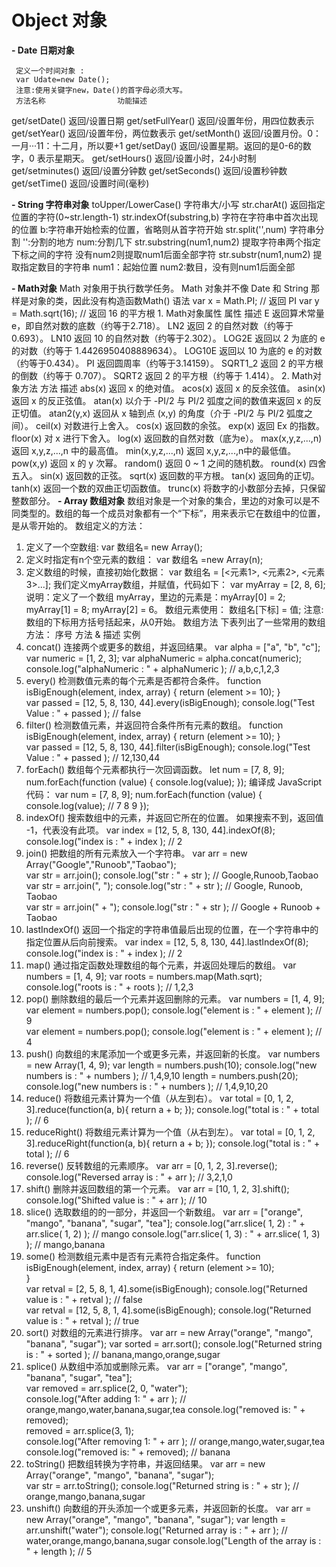 # Object 对象

**- Date 日期对象**

     定义一个时间对象 :
     var Udate=new Date(); 
     注意:使用关键字new，Date()的首字母必须大写。
     方法名称                功能描述
   get/setDate()        返回/设置日期
   get/setFullYear()    返回/设置年份，用四位数表示
   get/setYear()        返回/设置年份，两位数表示
   get/setMonth()       返回/设置月份。0：一月···11：十二月，所以要+1
   get/setDay()         返回/设置星期。返回的是0-6的数字，0 表示星期天。
   get/setHours()       返回/设置小时，24小时制
   get/setminutes()     返回/设置分钟数
   get/setSeconds()     返回/设置秒钟数
   get/setTime()        返回/设置时间(毫秒)

**- String 字符串对象**
     toUpper/LowerCase()  字符串大/小写
     str.charAt()   返回指定位置的字符(0~str.length-1)
     str.indexOf(substring,b)  字符在字符串中首次出现的位置 b:字符串开始检索的位置，省略则从首字符开始
     str.split('',num)  字符串分割  '':分割的地方  num:分割几下
     str.substring(num1,num2) 提取字符串两个指定下标之间的字符 没有num2则提取num1后面全部字符
     str.substr(num1,num2)  提取指定数目的字符串 num1：起始位置 num2:数目，没有则num1后面全部

**- Math对象**
     Math 对象用于执行数学任务。
     Math 对象并不像 Date 和 String 那样是对象的类，因此没有构造函数Math()
     语法
         var x = Math.PI;   // 返回 PI
         var y = Math.sqrt(16);   // 返回 16 的平方根
    1. Math对象属性
属性	描述
E	返回算术常量 e，即自然对数的底数（约等于2.718）。
LN2	返回 2 的自然对数（约等于0.693）。
LN10	返回 10 的自然对数（约等于2.302）。
LOG2E	返回以 2 为底的 e 的对数（约等于 1.4426950408889634）。
LOG10E	返回以 10 为底的 e 的对数（约等于0.434）。
PI	返回圆周率（约等于3.14159）。
SQRT1_2	返回 2 的平方根的倒数（约等于 0.707）。
SQRT2	返回 2 的平方根（约等于 1.414）。
   2. Math对象方法
方法	描述
abs(x)	返回 x 的绝对值。
acos(x)	返回 x 的反余弦值。
asin(x)	返回 x 的反正弦值。
atan(x)	以介于 -PI/2 与 PI/2 弧度之间的数值来返回 x 的反正切值。
atan2(y,x)	返回从 x 轴到点 (x,y) 的角度（介于 -PI/2 与 PI/2 弧度之间）。
ceil(x)	对数进行上舍入。
cos(x)	返回数的余弦。
exp(x)	返回 Ex 的指数。
floor(x)	对 x 进行下舍入。
log(x)	返回数的自然对数（底为e）。
max(x,y,z,...,n)	返回 x,y,z,...,n 中的最高值。
min(x,y,z,...,n)	返回 x,y,z,...,n中的最低值。
pow(x,y)	返回 x 的 y 次幂。
random()	返回 0 ~ 1 之间的随机数。
round(x)	四舍五入。
sin(x)	返回数的正弦。
sqrt(x)	返回数的平方根。
tan(x)	返回角的正切。
tanh(x)	返回一个数的双曲正切函数值。
trunc(x)	将数字的小数部分去掉，只保留整数部分。
 **- Array 数组对象**
     数组对象是一个对象的集合，里边的对象可以是不同类型的。数组的每一个成员对象都有一个“下标”，用来表示它在数组中的位置，是从零开始的。
 数组定义的方法：
1. 定义了一个空数组:
var  数组名= new Array();
2. 定义时指定有n个空元素的数组：
var 数组名 =new Array(n);
3. 定义数组的时候，直接初始化数据：
var  数组名 = [<元素1>, <元素2>, <元素3>...];
我们定义myArray数组，并赋值，代码如下：
var myArray = [2, 8, 6]; 
说明：定义了一个数组 myArray，里边的元素是：myArray[0] = 2; myArray[1] = 8; myArray[2] = 6。
数组元素使用：
数组名[下标] = 值;
注意: 数组的下标用方括号括起来，从0开始。
数组方法
下表列出了一些常用的数组方法：
序号	方法 & 描述	实例
1.	concat()
连接两个或更多的数组，并返回结果。
var alpha = ["a", "b", "c"]; 
var numeric = [1, 2, 3];
var alphaNumeric = alpha.concat(numeric); 
console.log("alphaNumeric : " + alphaNumeric );    // a,b,c,1,2,3   
2.	every()
检测数值元素的每个元素是否都符合条件。
function isBigEnough(element, index, array) { 
        return (element >= 10); 
}        
var passed = [12, 5, 8, 130, 44].every(isBigEnough); 
console.log("Test Value : " + passed ); // false
3.	filter()
检测数值元素，并返回符合条件所有元素的数组。
function isBigEnough(element, index, array) { 
   return (element >= 10); 
}         
var passed = [12, 5, 8, 130, 44].filter(isBigEnough); 
console.log("Test Value : " + passed ); // 12,130,44
4.	forEach()
数组每个元素都执行一次回调函数。
let num = [7, 8, 9];
num.forEach(function (value) {
    console.log(value);
}); 
编译成 JavaScript 代码：
var num = [7, 8, 9];
num.forEach(function (value) {
    console.log(value);  // 7   8   9
});
5.	indexOf()
搜索数组中的元素，并返回它所在的位置。
如果搜索不到，返回值 -1，代表没有此项。
var index = [12, 5, 8, 130, 44].indexOf(8); 
console.log("index is : " + index );  // 2
6.	join()
把数组的所有元素放入一个字符串。
var arr = new Array("Google","Runoob","Taobao");         
var str = arr.join(); 
console.log("str : " + str );  // Google,Runoob,Taobao       
var str = arr.join(", "); 
console.log("str : " + str );  // Google, Runoob, Taobao        
var str = arr.join(" + "); 
console.log("str : " + str );  // Google + Runoob + Taobao
7.	lastIndexOf()
返回一个指定的字符串值最后出现的位置，在一个字符串中的指定位置从后向前搜索。
var index = [12, 5, 8, 130, 44].lastIndexOf(8); 
console.log("index is : " + index );  // 2
8.	map()
通过指定函数处理数组的每个元素，并返回处理后的数组。
var numbers = [1, 4, 9]; 
var roots = numbers.map(Math.sqrt); 
console.log("roots is : " + roots );  // 1,2,3
9.	pop()
删除数组的最后一个元素并返回删除的元素。
var numbers = [1, 4, 9];       
var element = numbers.pop(); 
console.log("element is : " + element );  // 9         
var element = numbers.pop(); 
console.log("element is : " + element );  // 4
10.	push()
向数组的末尾添加一个或更多元素，并返回新的长度。
var numbers = new Array(1, 4, 9); 
var length = numbers.push(10); 
console.log("new numbers is : " + numbers );  // 1,4,9,10 
length = numbers.push(20); 
console.log("new numbers is : " + numbers );  // 1,4,9,10,20
11.	reduce()
将数组元素计算为一个值（从左到右）。
var total = [0, 1, 2, 3].reduce(function(a, b){ return a + b; }); 
console.log("total is : " + total );  // 6
12.	reduceRight()
将数组元素计算为一个值（从右到左）。
var total = [0, 1, 2, 3].reduceRight(function(a, b){ return a + b; }); 
console.log("total is : " + total );  // 6
13.	reverse()
反转数组的元素顺序。
var arr = [0, 1, 2, 3].reverse(); 
console.log("Reversed array is : " + arr );  // 3,2,1,0
14.	shift()
删除并返回数组的第一个元素。
var arr = [10, 1, 2, 3].shift(); 
console.log("Shifted value is : " + arr );  // 10
15.	slice()
选取数组的的一部分，并返回一个新数组。
var arr = ["orange", "mango", "banana", "sugar", "tea"]; 
console.log("arr.slice( 1, 2) : " + arr.slice( 1, 2) );  // mango
console.log("arr.slice( 1, 3) : " + arr.slice( 1, 3) );  // mango,banana
16.	some()
检测数组元素中是否有元素符合指定条件。
function isBigEnough(element, index, array) { 
   return (element >= 10);          
}           
var retval = [2, 5, 8, 1, 4].some(isBigEnough);
console.log("Returned value is : " + retval );  // false         
var retval = [12, 5, 8, 1, 4].some(isBigEnough); 
console.log("Returned value is : " + retval );  // true
17.	sort()
对数组的元素进行排序。
var arr = new Array("orange", "mango", "banana", "sugar"); 
var sorted = arr.sort(); 
console.log("Returned string is : " + sorted );  // banana,mango,orange,sugar
18.	splice()
从数组中添加或删除元素。
var arr = ["orange", "mango", "banana", "sugar", "tea"];  
var removed = arr.splice(2, 0, "water");  
console.log("After adding 1: " + arr );    // orange,mango,water,banana,sugar,tea 
console.log("removed is: " + removed);           
removed = arr.splice(3, 1);  
console.log("After removing 1: " + arr );  // orange,mango,water,sugar,tea 
console.log("removed is: " + removed);  // banana
19.	toString()
把数组转换为字符串，并返回结果。
var arr = new Array("orange", "mango", "banana", "sugar");         
var str = arr.toString(); 
console.log("Returned string is : " + str );  // orange,mango,banana,sugar
20.	unshift()
向数组的开头添加一个或更多元素，并返回新的长度。
var arr = new Array("orange", "mango", "banana", "sugar"); 
var length = arr.unshift("water"); 
console.log("Returned array is : " + arr );  // water,orange,mango,banana,sugar 
console.log("Length of the array is : " + length ); // 5
    


